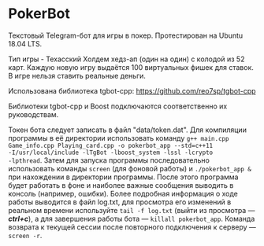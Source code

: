 # PokerBot
Текстовый Telegram-бот для игры в покер. Протестирован на Ubuntu 18.04 LTS. 

Тип игры - Техасский Холдем хедз-ап (один на один) с колодой из 52 карт. Каждую новую игру выдаётся 100 виртуальных фишек для ставок. В игре нельзя ставить реальные деньги.

Использована библиотека tgbot-cpp: https://github.com/reo7sp/tgbot-cpp

Библиотеки tgbot-cpp и Boost подключаются соответственно их руководствам. 

Токен бота следует записать в файл "data/token.dat". Для компиляции программы в её директории использовать команду <code>g++ main.cpp Game_info.cpp Playing_card.cpp -o pokerbot_app --std=c++11 -I/usr/local/include -lTgBot -lboost_system -lssl -lcrypto -lpthread</code>. Затем для запуска программы последовательно использовать команды <code>screen</code> (для фоновой работы) и <code>./pokerbot_app &</code> при нахождении в директории программы. После этого программа будет работать в фоне и наиболее важные сообщения выводить в консоль (например, ошибки). Более подробная информация о ходе работы выводится в файл log.txt, для просмотра его изменений в реальном времени используйте <code>tail -f log.txt</code> (выйти из просмотра — ***ctrl+c***), а для завершения работы бота — <code>killall pokerbot_app</code>. Команда возврата к текущей сессии после повторного подключения к серверу — <code>screen -r</code>.
